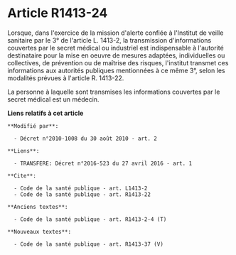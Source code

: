 # Article R1413-24

Lorsque, dans l'exercice de la mission d'alerte confiée à l'Institut de veille sanitaire par le 3° de l'article L. 1413-2, la
transmission d'informations couvertes par le secret médical ou industriel est indispensable à l'autorité destinataire pour la
mise en oeuvre de mesures adaptées, individuelles ou collectives, de prévention ou de maîtrise des risques, l'institut
transmet ces informations aux autorités publiques mentionnées à ce même 3°, selon les modalités prévues à l'article R.
1413-22. 

La personne à laquelle sont transmises les informations couvertes par le secret médical est un médecin.

**Liens relatifs à cet article**

	**Modifié par**:

	  - Décret n°2010-1008 du 30 août 2010 - art. 2

	**Liens**:

	  - TRANSFERE: Décret n°2016-523 du 27 avril 2016 - art. 1

	**Cite**:

	  - Code de la santé publique - art. L1413-2
	  - Code de la santé publique - art. R1413-22

	**Anciens textes**:

	  - Code de la santé publique - art. R1413-2-4 (T)

	**Nouveaux textes**:

	  - Code de la santé publique - art. R1413-37 (V)
